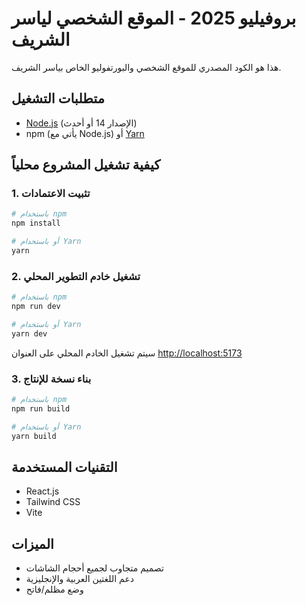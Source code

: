 # بروفيليو 2025 - الموقع الشخصي لياسر الشريف

هذا هو الكود المصدري للموقع الشخصي والبورتفوليو الخاص بياسر الشريف.

## متطلبات التشغيل

- [Node.js](https://nodejs.org/) (الإصدار 14 أو أحدث)
- npm (يأتي مع Node.js) أو [Yarn](https://yarnpkg.com/)

## كيفية تشغيل المشروع محلياً

### 1. تثبيت الاعتمادات

```bash
# باستخدام npm
npm install

# أو باستخدام Yarn
yarn
```

### 2. تشغيل خادم التطوير المحلي

```bash
# باستخدام npm
npm run dev

# أو باستخدام Yarn
yarn dev
```

سيتم تشغيل الخادم المحلي على العنوان [http://localhost:5173](http://localhost:5173)

### 3. بناء نسخة للإنتاج

```bash
# باستخدام npm
npm run build

# أو باستخدام Yarn
yarn build
```

## التقنيات المستخدمة

- React.js
- Tailwind CSS
- Vite

## الميزات

- تصميم متجاوب لجميع أحجام الشاشات
- دعم اللغتين العربية والإنجليزية
- وضع مظلم/فاتح

